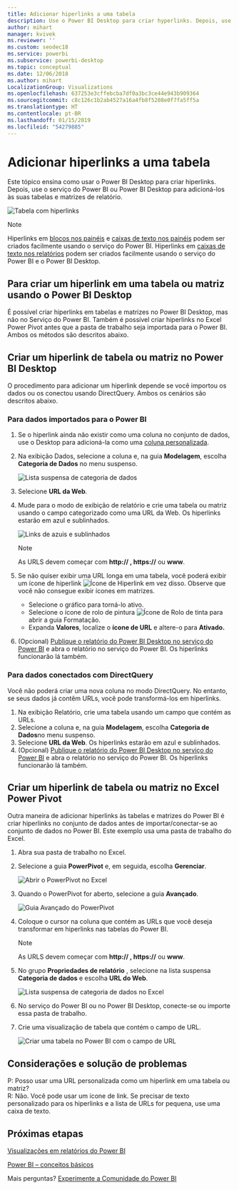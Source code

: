 ```yaml
---
title: Adicionar hiperlinks a uma tabela
description: Use o Power BI Desktop para criar hyperlinks. Depois, use o serviço do Power BI ou Power BI Desktop para adicioná-los às suas tabelas e matrizes de relatório.
author: mihart
manager: kvivek
ms.reviewer: ''
ms.custom: seodec18
ms.service: powerbi
ms.subservice: powerbi-desktop
ms.topic: conceptual
ms.date: 12/06/2018
ms.author: mihart
LocalizationGroup: Visualizations
ms.openlocfilehash: 637253e3cffebcba7df0a3bc3ce44e943b909364
ms.sourcegitcommit: c8c126c1b2ab4527a16a4fb8f5208e0f7fa5ff5a
ms.translationtype: HT
ms.contentlocale: pt-BR
ms.lasthandoff: 01/15/2019
ms.locfileid: "54279885"
---
```

# <a name="add-hyperlinks-to-a-table"></a>Adicionar hiperlinks a uma tabela
Este tópico ensina como usar o Power BI Desktop para criar hiperlinks. Depois, use o serviço do Power BI ou Power BI Desktop para adicioná-los às suas tabelas e matrizes de relatório. 

![Tabela com hiperlinks](media/power-bi-hyperlinks-in-tables/hyperlinkedtable.png)

> [!NOTE]
> Hiperlinks em [blocos nos painéis](service-dashboard-edit-tile.md) e [caixas de texto nos painéis](service-dashboard-add-widget.md) podem ser criados facilmente usando o serviço do Power BI. Hiperlinks em [caixas de texto nos relatórios](service-add-hyperlink-to-text-box.md) podem ser criados facilmente usando o serviço do Power BI e o Power BI Desktop.
> 
> 

## <a name="to-create-a-hyperlink-in-a-table-or-matrix-using-power-bi-desktop"></a>Para criar um hiperlink em uma tabela ou matriz usando o Power BI Desktop
É possível criar hiperlinks em tabelas e matrizes no Power BI Desktop, mas não no Serviço do Power BI. Também é possível criar hiperlinks no Excel Power Pivot antes que a pasta de trabalho seja importada para o Power BI. Ambos os métodos são descritos abaixo.

## <a name="create-a-table-or-matrix-hyperlink-in-power-bi-desktop"></a>Criar um hiperlink de tabela ou matriz no Power BI Desktop
O procedimento para adicionar um hiperlink depende se você importou os dados ou os conectou usando DirectQuery. Ambos os cenários são descritos abaixo.

### <a name="for-data-imported-into-power-bi"></a>Para dados importados para o Power BI
1. Se o hiperlink ainda não existir como uma coluna no conjunto de dados, use o Desktop para adicioná-la como uma [coluna personalizada](desktop-common-query-tasks.md).
2. Na exibição Dados, selecione a coluna e, na guia **Modelagem**, escolha **Categoria de Dados** no menu suspenso.
   
    ![Lista suspensa de categoria de dados](media/power-bi-hyperlinks-in-tables/pbi_data_category.png)
3. Selecione **URL da Web**.
4. Mude para o modo de exibição de relatório e crie uma tabela ou matriz usando o campo categorizado como uma URL da Web. Os hiperlinks estarão em azul e sublinhados.

    ![Links de azuis e sublinhados](media/power-bi-hyperlinks-in-tables/power-bi-table-with-hyperlinks2.png)

    > [!NOTE]
    > As URLS devem começar com **http:// , https://** ou **www**.
    >
   
1. Se não quiser exibir uma URL longa em uma tabela, você poderá exibir um ícone de hiperlink  ![Ícone de Hiperlink](media/power-bi-hyperlinks-in-tables/power-bi-hyperlink-icon.png) em vez disso. Observe que você não consegue exibir ícones em matrizes.
   
   * Selecione o gráfico para torná-lo ativo.
   * Selecione o ícone de rolo de pintura ![Ícone de Rolo de tinta](media/power-bi-hyperlinks-in-tables/power-bi-paintroller.png) para abrir a guia Formatação.
   * Expanda **Valores**, localize o **ícone de URL** e altere-o para **Ativado.**
6. (Opcional) [Publique o relatório do Power BI Desktop no serviço do Power BI](guided-learning/publishingandsharing.yml?tutorial-step=2) e abra o relatório no serviço do Power BI. Os hiperlinks funcionarão lá também.

### <a name="for-data-connected-with-directquery"></a>Para dados conectados com DirectQuery
Você não poderá criar uma nova coluna no modo DirectQuery.  No entanto, se seus dados já contêm URLs, você pode transformá-los em hiperlinks.

1. Na exibição Relatório, crie uma tabela usando um campo que contém as URLs.
2. Selecione a coluna e, na guia **Modelagem**, escolha **Categoria de Dados**no menu suspenso.
3. Selecione **URL da Web**. Os hiperlinks estarão em azul e sublinhados.
4. (Opcional) [Publique o relatório do Power BI Desktop no serviço do Power BI](guided-learning/publishingandsharing.yml?tutorial-step=2) e abra o relatório no serviço do Power BI. Os hiperlinks funcionarão lá também.

## <a name="create-a-table-or-matrix-hyperlink-in-excel-power-pivot"></a>Criar um hiperlink de tabela ou matriz no Excel Power Pivot
Outra maneira de adicionar hiperlinks às tabelas e matrizes do Power BI é criar hiperlinks no conjunto de dados antes de importar/conectar-se ao conjunto de dados no Power BI. Este exemplo usa uma pasta de trabalho do Excel.

1. Abra sua pasta de trabalho no Excel.
2. Selecione a guia **PowerPivot** e, em seguida, escolha **Gerenciar**.
   
   ![Abrir o PowerPivot no Excel](media/power-bi-hyperlinks-in-tables/createhyperlinkinpowerpivot2.png)
1. Quando o PowerPivot for aberto, selecione a guia **Avançado**.
   
   ![Guia Avançado do PowerPivot](media/power-bi-hyperlinks-in-tables/createhyperlinkinpowerpivot3.png)
4. Coloque o cursor na coluna que contém as URLs que você deseja transformar em hiperlinks nas tabelas do Power BI.
   
   > [!NOTE]
   > As URLS devem começar com **http:// , https://** ou **www**.
   > 
5. No grupo **Propriedades de relatório** , selecione na lista suspensa **Categoria de dados** e escolha **URL do Web**. 
   
   ![Lista suspensa de categoria de dados no Excel](media/power-bi-hyperlinks-in-tables/createhyperlinksnew.png)

6. No serviço do Power BI ou no Power BI Desktop, conecte-se ou importe essa pasta de trabalho.
7. Crie uma visualização de tabela que contém o campo de URL.
   
   ![Criar uma tabela no Power BI com o campo de URL](media/power-bi-hyperlinks-in-tables/hyperlinksintables.gif)

## <a name="considerations-and-troubleshooting"></a>Considerações e solução de problemas
P: Posso usar uma URL personalizada como um hiperlink em uma tabela ou matriz?    
R: Não. Você pode usar um ícone de link. Se precisar de texto personalizado para os hiperlinks e a lista de URLs for pequena, use uma caixa de texto.


## <a name="next-steps"></a>Próximas etapas
[Visualizações em relatórios do Power BI](visuals/power-bi-report-visualizations.md)

[Power BI – conceitos básicos](consumer/end-user-basic-concepts.md)

Mais perguntas? [Experimente a Comunidade do Power BI](http://community.powerbi.com/)

